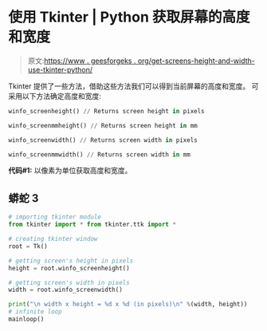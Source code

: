 # 使用 Tkinter | Python 获取屏幕的高度和宽度

> 原文:[https://www . geesforgeks . org/get-screens-height-and-width-use-tkinter-python/](https://www.geeksforgeeks.org/getting-screens-height-and-width-using-tkinter-python/)

Tkinter 提供了一些方法，借助这些方法我们可以得到当前屏幕的高度和宽度。
可采用以下方法确定高度和宽度:

```py
winfo_screenheight() // Returns screen height in pixels

winfo_screenmmheight() // Returns screen height in mm

winfo_screenwidth() // Returns screen width in pixels

winfo_screenmmwidth() // Returns screen width in mm
```

**代码#1:** 以像素为单位获取高度和宽度。

## 蟒蛇 3

```py
# importing tkinter module
from tkinter import * from tkinter.ttk import *

# creating tkinter window
root = Tk()

# getting screen's height in pixels
height = root.winfo_screenheight()

# getting screen's width in pixels
width = root.winfo_screenwidth()

print("\n width x height = %d x %d (in pixels)\n" %(width, height))
# infinite loop
mainloop()
```